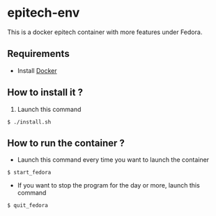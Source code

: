 # epitech-env
This is a docker epitech container with more features under Fedora.

## Requirements
* Install <a href="https://www.docker.com">Docker </a>
## How to install it ?
1. Launch this command
```
$ ./install.sh
```
## How to run the container ?
* Launch this command every time you want to launch the container
```
$ start_fedora
```
* If you want to stop the program for the day or more, launch this command
```
$ quit_fedora
```

